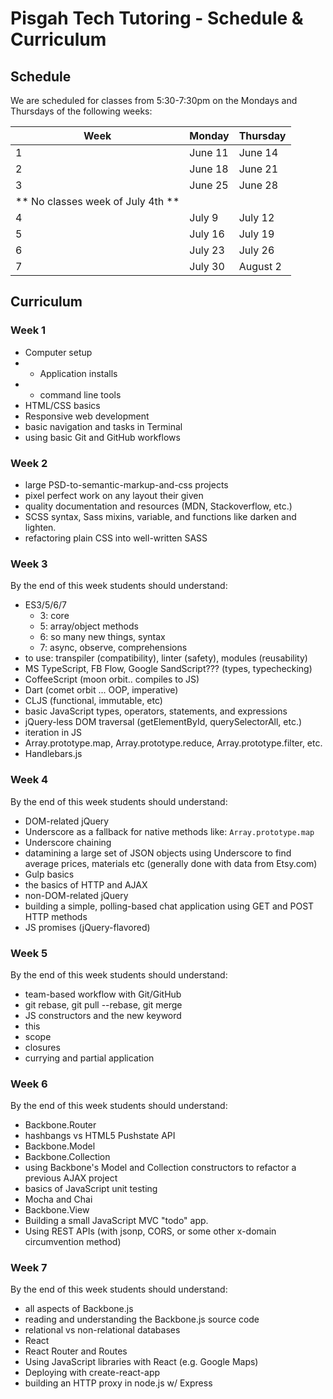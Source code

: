 # Pisgah Tech Tutoring - Schedule & Curriculum

## Schedule
We are scheduled for classes from 5:30-7:30pm on the Mondays and Thursdays of the following weeks:

Week | Monday | Thursday
---- | ------ | --------
1 | June 11 | June 14
2 | June 18 | June 21
3 | June 25 | June 28
| ** No classes week of July 4th ** |
4 | July 9 | July 12
5 | July 16 | July 19
6 | July 23 | July 26
7 | July 30 | August 2

## Curriculum

### Week 1
- Computer setup
- - Application installs
- - command line tools
- HTML/CSS basics
- Responsive web development
- basic navigation and tasks in Terminal
- using basic Git and GitHub workflows

### Week 2
- large PSD-to-semantic-markup-and-css projects
- pixel perfect work on any layout their given
- quality documentation and resources (MDN, Stackoverflow, etc.)
- SCSS syntax, Sass mixins, variable, and functions like darken and lighten.
- refactoring plain CSS into well-written SASS

### Week 3
By the end of this week students should understand:
- ES3/5/6/7
  - 3: core
  - 5: array/object methods
  - 6: so many new things, syntax
  - 7: async, observe, comprehensions
- to use: transpiler (compatibility), linter (safety), modules (reusability)
- MS TypeScript, FB Flow, Google SandScript??? (types, typechecking)
- CoffeeScript (moon orbit.. compiles to JS)
- Dart (comet orbit ... OOP, imperative)
- CLJS (functional, immutable, etc)
- basic JavaScript types, operators, statements, and expressions
- jQuery-less DOM traversal (getElementById, querySelectorAll, etc.)
- iteration in JS
- Array.prototype.map, Array.prototype.reduce, Array.prototype.filter, etc.
- Handlebars.js

### Week 4
By the end of this week students should understand:
- DOM-related jQuery
- Underscore as a fallback for native methods like: `Array.prototype.map`
- Underscore chaining
- datamining a large set of JSON objects using Underscore to find average prices, materials etc (generally done with data from Etsy.com)
- Gulp basics
- the basics of HTTP and AJAX
- non-DOM-related jQuery
- building a simple, polling-based chat application using GET and POST HTTP methods
- JS promises (jQuery-flavored)

### Week 5 
By the end of this week students should understand:
- team-based workflow with Git/GitHub
- git rebase, git pull --rebase, git merge
- JS constructors and the new keyword
- this
- scope
- closures
- currying and partial application

### Week 6 
By the end of this week students should understand:
- Backbone.Router
- hashbangs vs HTML5 Pushstate API
- Backbone.Model
- Backbone.Collection
- using Backbone's Model and Collection constructors to refactor a previous AJAX project
- basics of JavaScript unit testing
- Mocha and Chai
- Backbone.View
- Building a small JavaScript MVC "todo" app.
- Using REST APIs (with jsonp, CORS, or some other x-domain circumvention method)

### Week 7 
By the end of this week students should understand:
- all aspects of Backbone.js
- reading and understanding the Backbone.js source code
- relational vs non-relational databases
- React
- React Router and Routes
- Using JavaScript libraries with React (e.g. Google Maps)
- Deploying with create-react-app
- building an HTTP proxy in node.js w/ Express
